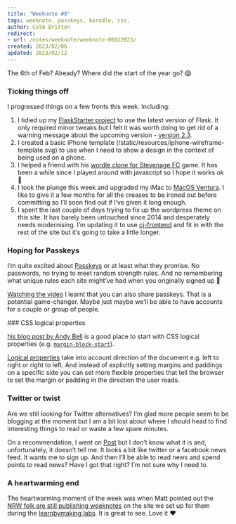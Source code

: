```yaml
---
title: "Weeknote #8"
tags: weeknote, passkeys, borodle, css, 
author: Colm Britton
redirect:
- url: /notes/weeknote/weeknote-06022023/
created: 2023/02/06
updated: 2023/02/12
---
```


The 6th of Feb? Already? Where did the start of the year go? 😱

### Ticking things off

I progressed things on a few fronts this week. Including:

1. I tidied up my [FlaskStarter project](https://github.com/colmjude/FlaskStarter) to use the latest version of Flask. It only required minor tweaks but I felt it was worth doing to get rid of a warning message about the upcoming version - [version 2.3](https://flask.palletsprojects.com/en/latest/api/#module-flask).
2. I created a basic iPhone template (/static/resources/iphone-wireframe-template.svg) to use when I need to show a design in the context of being used on a phone.
3. I helped a friend with his [wordle clone for Stevenage FC](https://www.boroguide.co.uk/borodle-word-game/) game. It has been a while since I played around with javascript so I hope it works ok 🤞
4. I took the plunge this week and upgraded my iMac to [MacOS Ventura](https://www.apple.com/uk/macos/ventura/). I like to give it a few months for all the creases to be ironed out before committing so I’ll soon find out if I’ve given it long enough.
5. I spent the last couple of days trying to fix up the wordpress theme on this site. It has barely been untouched since 2014 and desperately needs modernising. I’m updating it to use [cj-frontend](https://github.com/colmjude/colmjude-frontend) and fit in with the rest of the site but it’s going to take a little longer.

### Hoping for Passkeys

I’m quite excited about [Passkeys](https://developer.apple.com/passkeys/) or at least what they promise. No passwords, no trying to meet random strength rules. And no remembering what unique rules each site might’ve had when you originally signed up 🤯

[Watching the video](https://developer.apple.com/videos/play/wwdc2022/10092/) I learnt that you can also share passkeys. That is a potential game-changer. Maybe just maybe we’ll be able to have accounts for a couple or group of people.

### CSS logical properties

[his blog post by Andy Bell](https://andy-bell.co.uk/css-logical-properties/) is a good place to start with CSS logical properties (e.g. [`margin-block-start`](https://developer.mozilla.org/en-US/docs/Web/CSS/margin-block-start)). 

[Logical properties](https://developer.mozilla.org/en-US/docs/Web/CSS/CSS_Logical_Properties) take into account direction of the document e.g. left to right or right to left. And instead of explicitly setting margins and paddings on a specific side you can set more flexible properties that tell the browser to set the margin or padding in the direction the user reads.

### Twitter or twist

Are we still looking for Twitter alternatives? I’m glad more people seem to be blogging at the moment but I am a bit lost about where I should head to find interesting things to read or waste a few spare minutes.

On a recommendation, I went on [Post](https://post.news/) but I don’t know what it is and, unfortunately, it doesn’t tell me. It looks a bit like twitter or a facebook news feed. It wants me to sign up. And then I’ll be able to read news and spend points to read news? Have I got that right? I’m not sure why I need to.

### A heartwarming end

The heartwarming moment of the week was when Matt pointed out the [NRW folk are still publishing weeknotes](https://nrw-digital.github.io/week-notes/en/updates/) on the site we set up for them during the [learnbymaking labs](https://learnbymaking.wales/en/). It is great to see. Love it ❤️
